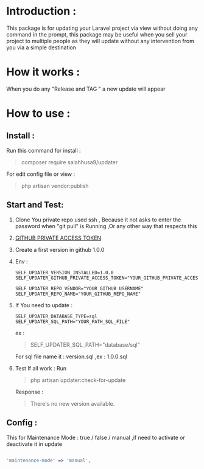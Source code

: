 
# Introduction :

This package is for updating your Laravel project via view without doing any command in the prompt, this package may be useful when you sell your project to multiple people as they will update without any intervention from you via a simple destination

# How it works :

When you do any "Release and TAG " a new update will appear

# How to use :

  

## Install :

  

Run this command for install :

  

> composer require salahhusa9/updater

  

For edit config file or view :

  

> php artisan vendor:publish

  

## Start and Test:

  

 1. Clone You private repo used ssh , Because it not asks to enter the
    password when "git pull" is Running ,Or any other way that respects
    this
 
 2. [GITHUB PRIVATE ACCESS TOKEN](https://docs.github.com/en/github/authenticating-to-github/keeping-your-account-and-data-secure/creating-a-personal-access-token)
 
 3. Create a first version in github 1.0.0
 4. Env :
    ```env
    SELF_UPDATER_VERSION_INSTALLED=1.0.0
    SELF_UPDATER_GITHUB_PRIVATE_ACCESS_TOKEN="YOUR_GITHUB_PRIVATE_ACCESS_TOKEN"

    SELF_UPDATER_REPO_VENDOR="YOUR_GITHUB_USERNAME"
    SELF_UPDATER_REPO_NAME="YOUR_GITHUB_REPO_NAME"
    ```

5. If You need to update :
    ```env
    SELF_UPDATER_DATABASE_TYPE=sql
    SELF_UPDATER_SQL_PATH="YOUR_PATH_SQL_FILE"
    ```
    ex : 
    > SELF_UPDATER_SQL_PATH="database/sql"

    For sql file name it : version.sql ,ex : 1.0.0.sql

 6. Test If all work :
    Run 
    > php artisan updater:check-for-update
    
    Response :
    > There\'s no new version available.

## Config :

  

This for Maintenance Mode : true / false / manual ,if need to activate or deactivate it in update

  

```PHP

'maintenance-mode' => 'manual',

```